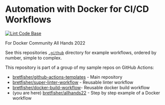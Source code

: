 # Automation with Docker for CI/CD Workflows

[![Lint Code Base](https://github.com/BretFisher/allhands22/actions/workflows/call-super-linter.yaml/badge.svg)](https://github.com/BretFisher/allhands22/actions/workflows/call-super-linter.yaml)

For Docker Community All Hands 2022

See this repositories [`.github`](.github) directory for example workflows, ordered by number, simple to complex.

This repository is part of a group of my sample repos on GitHub Actions:

* [bretfisher/github-actions-templates](https://github.com/BretFisher/github-actions-templates) - Main repository
* [bretfisher/super-linter-workflow](https://github.com/BretFisher/super-linter-workflow) - Reusable linter workflow
* [bretfisher/docker-build-workflow](https://github.com/BretFisher/docker-build-workflow)- Reusable docker build workflow
* (you are here) [bretfisher/allhands22](https://github.com/BretFisher/github-actions-templates) - Step by step example of a Docker workflow

